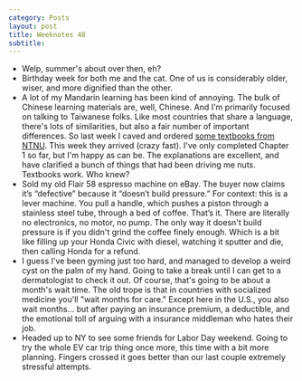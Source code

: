 ```yaml
---
category: Posts
layout: post
title: Weeknotes 48
subtitle:
---
```

- Welp, summer's about over then, eh?
- Birthday week for both me and the cat. One of us is considerably older, wiser,
and more dignified than the other.
- A lot of my Mandarin learning has been kind of annoying. The bulk of Chinese
learning materials are, well, Chinese. And I'm primarily focused on talking to
Taiwanese folks. Like most countries that share a language, there's lots of
similarities, but also a fair number of important differences. So last week I
caved and ordered [some textbooks from
NTNU](https://mtc.ntnu.edu.tw/eng/book/A_Course_in_Contemporary_Chinese.html).
This week they arrived (crazy fast). I've only completed Chapter 1 so far, but
I'm happy as can be. The explanations are excellent, and have clarified a bunch
of things that had been driving me nuts. Textbooks work. Who knew?
- Sold my old Flair 58 espresso machine on eBay. The buyer now claims it’s
“defective” because it “doesn’t build pressure.” For context: this is a lever
machine. You pull a handle, which pushes a piston through a stainless steel
tube, through a bed of coffee. That’s it. There are literally no electronics, no
motor, no pump. The only way it doesn't build pressure is if you didn't grind
the coffee finely enough. Which is a bit like filling up your Honda Civic with
diesel, watching it sputter and die, then calling Honda for a refund.
- I guess I've been gyming just too hard, and managed to develop a weird cyst on
the palm of my hand. Going to take a break until I can get to a dermatologist to
check it out. Of course, that's going to be about a month's wait time. The old
trope is that in countries with socialized medicine you'll "wait months for
care." Except here in the U.S., you also wait months… but after paying an
insurance premium, a deductible, and the emotional toll of arguing with a
insurance middleman who hates their job.
- Headed up to NY to see some friends for Labor Day weekend. Going to try
the whole EV car trip thing once more, this time with a bit more planning.
Fingers crossed it goes better than our last couple extremely stressful attempts.
